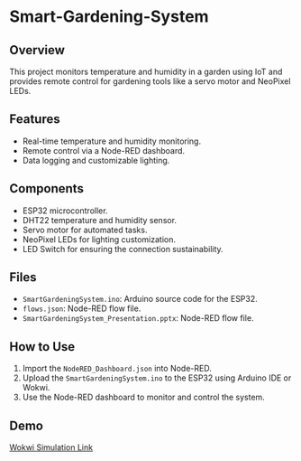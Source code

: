 # Smart-Gardening-System

## Overview
This project monitors temperature and humidity in a garden using IoT and provides remote control for gardening tools like a servo motor and NeoPixel LEDs.

## Features
- Real-time temperature and humidity monitoring.
- Remote control via a Node-RED dashboard.
- Data logging and customizable lighting.

## Components
- ESP32 microcontroller.
- DHT22 temperature and humidity sensor.
- Servo motor for automated tasks.
- NeoPixel LEDs for lighting customization.
- LED Switch for ensuring the connection sustainability.

## Files
- `SmartGardeningSystem.ino`: Arduino source code for the ESP32.
- `flows.json`: Node-RED flow file.
- `SmartGardeningSystem_Presentation.pptx`: Node-RED flow file.

## How to Use
1. Import the `NodeRED_Dashboard.json` into Node-RED.
2. Upload the `SmartGardeningSystem.ino` to the ESP32 using Arduino IDE or Wokwi.
3. Use the Node-RED dashboard to monitor and control the system.

## Demo
[Wokwi Simulation Link](https://wokwi.com/projects/417080819617940481)

